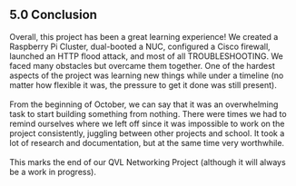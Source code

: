 <h2>5.0 Conclusion</h2>
Overall, this project has been a great learning experience! We created a Raspberry Pi Cluster, dual-booted a NUC, configured a Cisco firewall, launched an HTTP flood attack, and most of all TROUBLESHOOTING. We faced many obstacles but overcame them together. One of the hardest aspects of the project was learning new things while under a timeline (no matter how flexible it was, the pressure to get it done was still present). 
<br>
<br>
From the beginning of October, we can say that it was an overwhelming task to start building something from nothing. There were times we had to remind ourselves where we left off since it was impossible to work on the project consistently, juggling between other projects and school. It took a lot of research and documentation, but at the same time very worthwhile. 
<br>
<br>
This marks the end of our QVL Networking Project (although it will always be a work in progress). 
